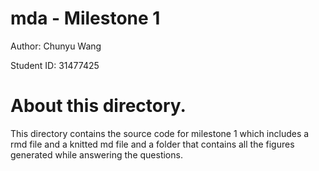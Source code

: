 # mda - Milestone 1 

Author: Chunyu Wang

Student ID: 31477425


# About this directory.

This directory contains the source code for milestone 1 which includes a rmd file and a knitted md file and a folder that contains all the figures generated 
while answering the questions.
